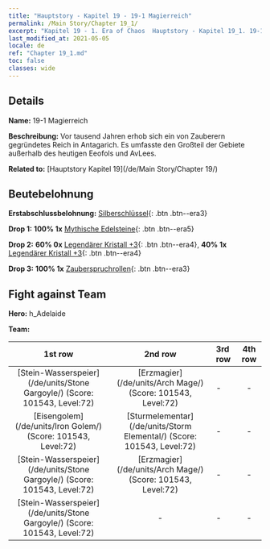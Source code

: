 ```yaml
---
title: "Hauptstory - Kapitel 19 - 19-1 Magierreich"
permalink: /Main Story/Chapter 19_1/
excerpt: "Kapitel 19 - 1. Era of Chaos  Hauptstory - Kapitel 19_1. 19-1 Magierreich"
last_modified_at: 2021-05-05
locale: de
ref: "Chapter 19_1.md"
toc: false
classes: wide
---
```


## Details

 **Name:** 19-1 Magierreich

 **Beschreibung:** Vor tausend Jahren erhob sich ein von Zauberern gegründetes Reich in Antagarich. Es umfasste den Großteil der Gebiete außerhalb des heutigen Eeofols und AvLees.

 **Related to:** [Hauptstory Kapitel 19](/de/Main Story/Chapter 19/)

## Beutebelohnung

 **Erstabschlussbelohnung:** [Silberschlüssel](/ItemsDE/con_693/){: .btn .btn--era3}

 **Drop 1:** **100% 1x** [Mythische Edelsteine](/ItemsDE/mat_65/){: .btn .btn--era5}

 **Drop 2:** **60% 0x** [Legendärer Kristall +3](/ItemsDE/mat_59/){: .btn .btn--era4}, **40% 1x** [Legendärer Kristall +3](/ItemsDE/mat_59/){: .btn .btn--era4}

 **Drop 3:** **100% 1x** [Zauberspruchrollen](/ItemsDE/con_694/){: .btn .btn--era3}


## Fight against Team
 **Hero:** h_Adelaide

 **Team:**


  | 1st row | 2nd row | 3rd row | 4th row |
  |:----:|:----:|:----|:----:|
  | [Stein-Wasserspeier](/de/units/Stone Gargoyle/) (Score: 101543, Level:72)  | [Erzmagier](/de/units/Arch Mage/) (Score: 101543, Level:72)  | - | - |
  | [Eisengolem](/de/units/Iron Golem/) (Score: 101543, Level:72)  | [Sturmelementar](/de/units/Storm Elemental/) (Score: 101543, Level:72)  | - | - |
  | [Stein-Wasserspeier](/de/units/Stone Gargoyle/) (Score: 101543, Level:72)  | [Erzmagier](/de/units/Arch Mage/) (Score: 101543, Level:72)  | - | - |
  | [Stein-Wasserspeier](/de/units/Stone Gargoyle/) (Score: 101543, Level:72)  | - | - | - |


